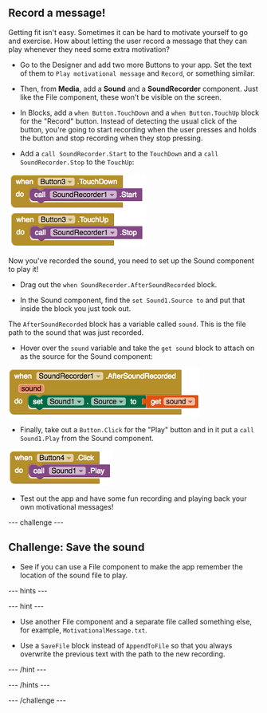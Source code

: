 ## Record a message!

Getting fit isn't easy. Sometimes it can be hard to motivate yourself to go and exercise. How about letting the user record a message that they can play whenever they need some extra motivation?

+ Go to the Designer and add two more Buttons to your app. Set the text of them to `Play motivational message` and `Record`, or something similar.

+ Then, from **Media**, add a **Sound** and a **SoundRecorder** component. Just like the File component, these won't be visible on the screen.

+ In Blocks, add a `when Button.TouchDown` and a `when Button.TouchUp` block for the "Record" button. Instead of detecting the usual click of the button, you're going to start recording when the user presses and holds the button and stop recording when they stop pressing.

+ Add a `call SoundRecorder.Start` to the `TouchDown` and a `call SoundRecorder.Stop` to the `TouchUp`:

![](images/s7StartStop.png)

Now you've recorded the sound, you need to set up the Sound component to play it!

+ Drag out the `when SoundRecorder.AfterSoundRecorded` block.

+ In the Sound component, find the `set Sound1.Source to` and put that inside the block you just took out.

The `AfterSoundRecorded` block has a variable called `sound`. This is the file path to the sound that was just recorded.

+ Hover over the `sound` variable and take the `get sound` block to attach on as the source for the Sound component:

![](images/s7AfterRecordSetSource.png)

+ Finally, take out a `Button.Click` for the "Play" button and in it put a `call Sound1.Play` from the Sound component.

![](images/s7PlaySound.png)

+ Test out the app and have some fun recording and playing back your own motivational messages!

--- challenge ---
## Challenge: Save the sound

- See if you can use a File component to make the app remember the location of the sound file to play.

--- hints ---

--- hint ---

+ Use another File component and a separate file called something else, for example, `MotivationalMessage.txt`.

+ Use a `SaveFile` block instead of `AppendToFile` so that you always overwrite the previous text with the path to the new recording. 

--- /hint ---

--- /hints ---

--- /challenge ---